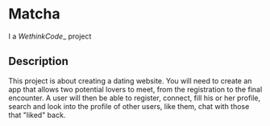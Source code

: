 # Matcha
I a _WethinkCode__ project

## Description
This project is about creating a dating website.
You will need to create an app that allows two potential lovers to meet, from the registration to the final encounter.
A user will then be able to register, connect, fill his or her profile, search and look into the profile of other users, like them, chat with those that "liked" back.
